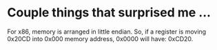 # Couple things that surprised me ...
For x86, memory is arranged in little endian.
So, if a register is moving 0x20CD into 0x000 memory address,
0x0000 will have: 0xCD20.